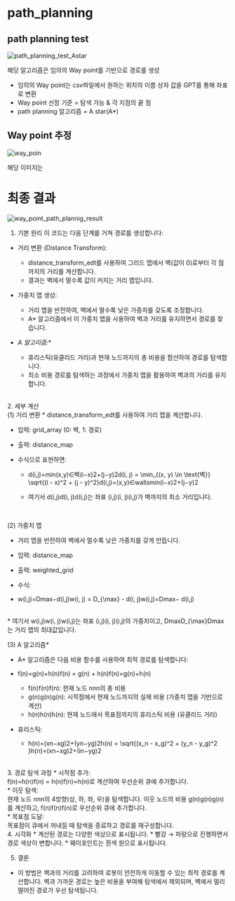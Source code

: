 # path_planning

## path planning test
![path_planning_test_Astar](https://github.com/user-attachments/assets/a9cc7547-a035-4f4e-80b8-7412b3a3098b)

해당 알고리즘은 임의의 Way point를 기반으로 경로를 생성
* 임의의 Way point는 csv파일에서 원하는 위치의 이름 상자 값을 GPT를 통해 좌표로 변환
* Way point 선정 기준 = 탐색 가능 & 각 지점의 끝 점
* path planning 알고리즘 = A star(A*)
  
## Way point 추정 
![way_poin](https://github.com/user-attachments/assets/c05c3bab-109b-4229-b2c9-fdd86b95a22d)

해당 이미지는 


# 최종 결과
![way_point_path_plannig_result](https://github.com/user-attachments/assets/25a4d10b-11d3-40b6-9fee-025e98994c09)
<br/>
1. 기본 원리
이 코드는 다음 단계를 거쳐 경로를 생성합니다:

* 거리 변환 (Distance Transform):

  * distance_transform_edt를 사용하여 그리드 맵에서 벽(값이 0)로부터 각 점까지의 거리를 계산합니다.
  * 결과는 벽에서 멀수록 값이 커지는 거리 맵입니다.

* 가중치 맵 생성:

  * 거리 맵을 반전하여, 벽에서 멀수록 낮은 가중치를 갖도록 조정합니다.
  * A* 알고리즘에서 이 가중치 맵을 사용하여 벽과 거리를 유지하면서 경로를 찾습니다.

* _A 알고리즘:_*

  * 휴리스틱(유클리드 거리)과 현재 노드까지의 총 비용을 합산하여 경로를 탐색합니다.
  * 최소 비용 경로를 탐색하는 과정에서 가중치 맵을 활용하여 벽과의 거리를 유지합니다.

<br/>
2. 세부 계산
<br/>
(1) 거리 변환
* distance_transform_edt를 사용하여 거리 맵을 계산합니다.

* 입력: grid_array (0: 벽, 1: 경로)
* 출력: distance_map
* 수식으로 표현하면:

  * d(i,j)=min⁡(x,y)∈벽(i−x)2+(j−y)2d(i, j) = \min_{(x, y) \in \text{벽}} \sqrt{(i - x)^2 + (j - y)^2}d(i,j)=(x,y)∈wallsmin​(i−x)2+(j−y)2​

  * 여기서 d(i,j)d(i, j)d(i,j)는 좌표 (i,j)(i, j)(i,j)가 벽까지의 최소 거리입니다.
<br/>

(2) 가중치 맵
* 거리 맵을 반전하여 벽에서 멀수록 낮은 가중치를 갖게 만듭니다.

* 입력: distance_map
* 출력: weighted_grid
* 수식:
*  w(i,j)=Dmax⁡−d(i,j)w(i, j) = D_{\max} - d(i, j)w(i,j)=Dmax​− d(i,j)

<br/>
* 여기서 w(i,j)w(i, j)w(i,j)는 좌표 (i,j)(i, j)(i,j)의 가중치이고, Dmax⁡D_{\max}Dmax​는 거리 맵의 최대값입니다.
<br/>

(3) A 알고리즘*
* A* 알고리즘은 다음 비용 함수를 사용하여 최적 경로를 탐색합니다:

* f(n)=g(n)+h(n)f(n) = g(n) + h(n)f(n)=g(n)+h(n)

  * f(n)f(n)f(n): 현재 노드 nnn의 총 비용
  * g(n)g(n)g(n): 시작점에서 현재 노드까지의 실제 비용 (가중치 맵을 기반으로 계산)
  * h(n)h(n)h(n): 현재 노드에서 목표점까지의 휴리스틱 비용 (유클리드 거리)

* 휴리스틱:
  * h(n)=(xn−xg)2+(yn−yg)2h(n) = \sqrt{(x_n - x_g)^2 + (y_n - y_g)^2 }h(n)=(xn​−xg​)2+(in​−yg​)2​

<br/>
3. 경로 탐색 과정
* 시작점 추가:
<br/>
  f(n)=h(n)f(n) = h(n)f(n)=h(n)로 계산하여 우선순위 큐에 추가합니다.
<br/>
* 이웃 탐색:
<br/>
  현재 노드 nnn의 4방향(상, 하, 좌, 우)을 탐색합니다.
  이웃 노드의 비용 g(n)g(n)g(n)를 계산하고, f(n)f(n)f(n)로 우선순위 큐에 추가합니다.
<br/>
* 목표점 도달:
<br/>
  목표점이 큐에서 꺼내질 때 탐색을 종료하고 경로를 재구성합니다.

<br/>
4. 시각화
* 계산된 경로는 다양한 색상으로 표시됩니다.
* 빨강 → 파랑으로 진행하면서 경로 색상이 변합니다.
* 웨이포인트는 흰색 원으로 표시됩니다.


5. 결론
* 이 방법은 벽과의 거리를 고려하여 로봇이 안전하게 이동할 수 있는 최적 경로를 계산합니다. 벽과 가까운 경로는 높은 비용을 부여해 탐색에서 제외되며, 벽에서 멀리 떨어진 경로가 우선 탐색됩니다.
